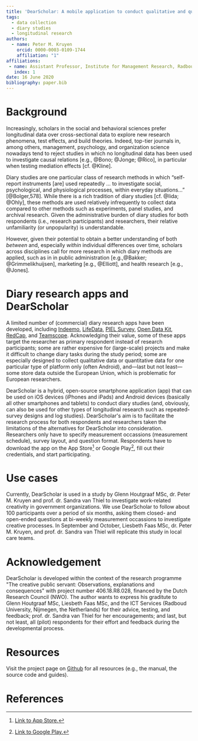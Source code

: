 ```yaml
---
title: 'DearScholar: A mobile application to conduct qualitative and quantitative diary research'
tags:
  - data collection
  - diary studies
  - longitudinal research
authors:
  - name: Peter M. Kruyen
    orcid: 0000-0003-0109-1744
    affiliation: "1"
affiliations:
 - name: Assistant Professor, Institute for Management Research, Radboud University, the Netherlands
   index: 1
date: 16 June 2020
bibliography: paper.bib
---
```


# Background 
Increasingly, scholars in the social and behavioral sciences prefer longitudinal data over cross-sectional data to explore new research phenomena, test effects, and build theories. Indeed, top-tier journals in, among others, management, psychology, and organization science nowadays tend to reject studies in which no longitudinal data has been used to investigate causal relations [e.g., @Bono; @Jonge; @Rico], in particular when testing mediation effects [cf. @Kline]. 

Diary studies are one particular class of research methods in which “self-report instruments [are] used repeatedly …  to investigate social, psychological, and physiological processes, within everyday situations…” [@Bolger,578]. While there is a rich tradition of diary studies [cf. @Iida; @Ohly], these methods are used relatively infrequently to collect data compared to other methods such as experiments, panel studies, and archival research. Given the administrative burden of diary studies for both respondents (i.e., research participants) and researchers, their relative unfamiliarity (or unpopularity) is understandable.

However, given their potential to obtain a better understanding of both *between* and, especially *within* individual differences over time, scholars across disciplines call for more research in which diary methods are applied, such as in 
in public administration [e.g.,@Bakker; @Grimmelikhuijsen], marketing [e.g., @Elliott], and health research [e.g., @Jones].

# Diary research apps and DearScholar
A limited number of (commercial) diary research apps have been developed, including [Indeemo](https://www.indeemo.com), [LifeData](https://www.lifedatacorp.com/), [PIEL Survey](https://pielsurvey.org/), [Open Data Kit](https://www.opendatakit.org), [RedCap](https://www.projectredcap.org), and [Teamscope](https://www.teamscopeapp). Acknowledging their value, some of these apps target the researcher as primary respondent instead of research participants; some are rather expensive for (large-scale) projects and make it difficult to change diary tasks during the study period; some are especially designed to collect qualitative data or quantitative data for one particular type of platform only (often Android), and—last but not least—some store data outside the European Union, which is problematic for European researchers.

DearScholar is a hybrid, open-source smartphone application (app) that can be used on iOS devices (iPhones and iPads) and Android devices (basically all other smartphones and tablets) to conduct diary studies (and, obviously, can also be used for other types of longitudinal research such as repeated-survey designs and log studies). DearScholar's aim is to facilitate the research process for both respondents and researchers taken the limitations of the alternatives for DearScholar into consideration. Researchers only have to specify measurement occassions (measurement schedule),  survey layout, and question format. Respondents have to download the app on the App Store[^1] or Google Play[^2], fill out their credentials, and start participating.

# Use cases
Currently, DearScholar is used in a study by Glenn Houtgraaf MSc, dr. Peter M. Kruyen and prof. dr. Sandra van Thiel to investigate work-related creativity in government organizations. We use DearScholar to follow about 100 participants over a period of six months, asking them closed- and open-ended questions at bi-weekly measurement occassions to investigate creative processes. In September and October, Liesbeth Faas MSc, dr. Peter M. Kruyen, and prof. dr. Sandra van Thiel will replicate this study in local care teams.

# Acknowledgement
DearScholar is developed within the context of the research programme "The creative public servant: Observations, explanations and consequences" with project number 406.18.R8.028, financed by the Dutch Research Council (NWO). The author wants to express his graditute to Glenn Houtgraaf MSc, Liesbeth Faas MSc, and the ICT Services (Radboud University, Nijmegen, the Netherlands) for their advice, testing, and feedback; prof. dr. Sandra van Thiel for her encouragements; and last, but not least, all (pilot) respondents for their effort and feedback during the developmental process.

# Resources
Visit the project page on [Github](https://github.com/pmkruyen/dearscholar) for all resources (e.g., the manual, the source code and guides).

[^1]: [Link to App Store.](https://apps.apple.com/us/app/dearscholar/id1483121589?ls=1)
[^2]: [Link to Google Play.](https://play.google.com/store/apps/details?id=net.peterkruyen.dearscholar)

# References
